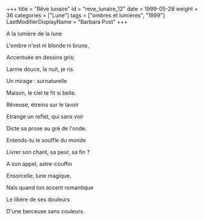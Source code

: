 +++
title = "Rêve lunaire"
id = "reve_lunaire_12"
date = 1999-05-28
weight = 36
categories = ["Lune"]
tags = ["ombres et lumières", "1999"]
LastModifierDisplayName = "Barbara Post"
+++

A la lumière de la lune

L'ombre n'est ni blonde ni brune,

Accentuée en dessins gris;

Larme douce, la nuit, je ris.

Un mirage : surnaturelle

Maison, le ciel te fit si belle.

Rêveuse, étreins sur le lavoir

Etrange un reflet, qui sans voir

Dicte sa prose au gré de l'onde.

Entends-tu le souffle du monde

Livrer son chant, sa peur, sa fin ?

A son appel, astre-couffin

Ensorcelle, lune magique,

Naîs quand ton accent romantique

Le libère de ses douleurs

D'une berceuse sans couleurs.
